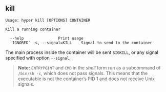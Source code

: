 ## kill

    Usage: hyper kill [OPTIONS] CONTAINER

    Kill a running container

      --help               Print usage
      `IGNORED` -s, --signal=KILL    Signal to send to the container 

The main process inside the container will be sent `SIGKILL`, or any
signal specified with option `--signal`.

> **Note:**
> `ENTRYPOINT` and `CMD` in the *shell* form run as a subcommand of `/bin/sh -c`,
> which does not pass signals. This means that the executable is not the container’s PID 1
> and does not receive Unix signals.
